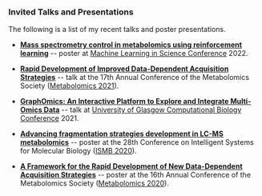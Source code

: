 ### Invited Talks and Presentations

The following is a list of my recent talks and poster presentations.

- **[Mass spectrometry control in metabolomics using reinforcement learning](https://github.com/joewandy/joewandy/raw/main/presentations/MLIS_2022.pdf)** -- poster at [Machine Learning in Science Conference](https://mlisconf.org) 2022.

- **[Rapid Development of Improved Data-Dependent Acquisition Strategies](https://github.com/joewandy/joewandy/raw/main/presentations/Metabolomics_2021.pdf)** -- talk at the 17th Annual Conference of the Metabolomics Society ([Metabolomics 2021](https://metabolomics2021.org/)).

- **[GraphOmics: An Interactive Platform to Explore and Integrate Multi-Omics Data](https://github.com/joewandy/joewandy/raw/main/presentations/CompBio_2021.pdf)** -- talk at [University of Glasgow Computational Biology Conference](https://cbc.dcs.gla.ac.uk/previousconference.html) 2021.

- **[Advancing fragmentation strategies development in LC-MS metabolomics](https://github.com/joewandy/joewandy/raw/main/presentations/ISMB_2020.pdf)** -- poster at the 28th Conference on Intelligent Systems for Molecular Biology ([ISMB 2020](https://www.iscb.org/ismb2020)).

- **[A Framework for the Rapid Development of New Data-Dependent Acquisition Strategies](https://github.com/joewandy/joewandy/raw/main/presentations/Metabolomics_2020.pdf)** -- poster at the 16th Annual Conference of the Metabolomics Society ([Metabolomics 2020](https://metabolomics.eventsair.com/metabolomics-2020-online/)).
